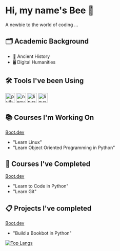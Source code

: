 # Hi, my name's Bee 🐝
A newbie to the world of coding ...

## 🗂️ Academic Background
* 🏺 Ancient History
* 🖥️ Digital Humanities

<h2>🛠️ Tools I've been Using</h2>
<p align="left">
<img src="https://cdn.jsdelivr.net/gh/devicons/devicon@latest/icons/python/python-original.svg" alt = "python" width="30" height="30"/>
<img src="https://cdn.jsdelivr.net/gh/devicons/devicon@latest/icons/neovim/neovim-original.svg" alt="neovim" width="30" height="30"/>
<img src="https://cdn.jsdelivr.net/gh/devicons/devicon@latest/icons/linux/linux-original.svg" alt="linux" width="30" height="30"/>
<img src="https://cdn.jsdelivr.net/gh/devicons/devicon@latest/icons/git/git-original.svg" alt="linux" width="30" height="30"/>
</p>

## 📚 Courses I'm Working On
[Boot.dev](www.boot.dev/)
* "Learn Linux"
* "Learn Object Oriented Programming in Python"

## 🔖 Courses I've Completed
[Boot.dev](www.boot.dev/)
* "Learn to Code in Python"
* "Learn Git"

## 📋 Projects I've completed
[Boot.dev](www.boot.dev/)
* "Build a Bookbot in Python"


[![Top Langs](https://github-readme-stats.vercel.app/api/top-langs/?username=rose-by-another-name&layout=compact&theme=tokyonight)](https://github.com/rose-by-another-name/github-readme-stats)
